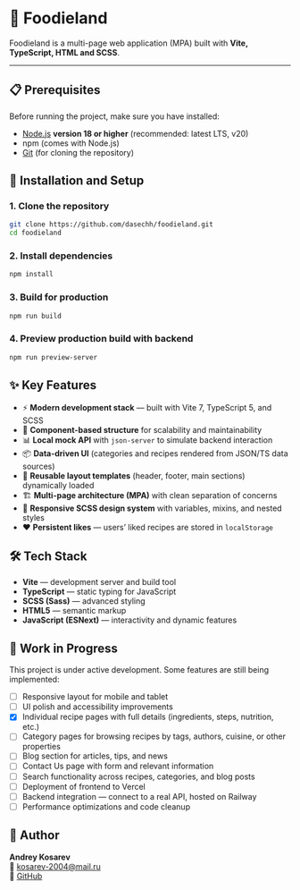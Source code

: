# 🍴 Foodieland

Foodieland is a multi-page web application (MPA) built with **Vite, TypeScript, HTML and SCSS**.  

---

## 📋 Prerequisites

Before running the project, make sure you have installed:

- [Node.js](https://nodejs.org/) **version 18 or higher** (recommended: latest LTS, v20)
- npm (comes with Node.js)  
- [Git](https://git-scm.com/) (for cloning the repository)

## 🚀 Installation and Setup

### 1. Clone the repository

```bash
git clone https://github.com/dasechh/foodieland.git
cd foodieland
```

### 2. Install dependencies

```bash
npm install
```

### 3. Build for production

```bash
npm run build
```

### 4. Preview production build with backend

```bash
npm run preview-server
```

## ✨ Key Features

- ⚡ **Modern development stack** — built with Vite 7, TypeScript 5, and SCSS
- 🧩 **Component-based structure** for scalability and maintainability
- 📊 **Local mock API** with `json-server` to simulate backend interaction
- 📦 **Data-driven UI** (categories and recipes rendered from JSON/TS data sources)
- 🔄 **Reusable layout templates** (header, footer, main sections) dynamically loaded
- 🏗️ **Multi-page architecture (MPA)** with clean separation of concerns
- 🎨 **Responsive SCSS design system** with variables, mixins, and nested styles
- ❤️ **Persistent likes** — users’ liked recipes are stored in `localStorage`

## 🛠️ Tech Stack

- **Vite** — development server and build tool
- **TypeScript** — static typing for JavaScript
- **SCSS (Sass)** — advanced styling
- **HTML5** — semantic markup
- **JavaScript (ESNext)** — interactivity and dynamic features

## 🚧 Work in Progress

This project is under active development. Some features are still being implemented:

- [ ] Responsive layout for mobile and tablet
- [ ] UI polish and accessibility improvements
- [x] Individual recipe pages with full details (ingredients, steps, nutrition, etc.)
- [ ] Category pages for browsing recipes by tags, authors, cuisine, or other properties
- [ ] Blog section for articles, tips, and news
- [ ] Contact Us page with form and relevant information
- [ ] Search functionality across recipes, categories, and blog posts
- [ ] Deployment of frontend to Vercel
- [ ] Backend integration — connect to a real API, hosted on Railway
- [ ] Performance optimizations and code cleanup

## 📌 Author

**Andrey Kosarev**  
📧 [kosarev-2004@mail.ru](mailto:kosarev-2004@mail.ru)  
💼 [GitHub](https://github.com/dasechh)
